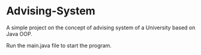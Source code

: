 # Advising-System


A simple project on the concept of advising system of a University based on Java OOP. 

Run the main.java file to start the program.
